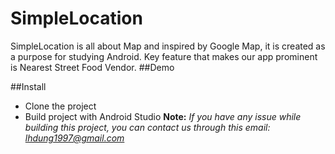 # SimpleLocation
SimpleLocation is all about Map and inspired by Google Map, it is created as a purpose for studying Android. Key feature that makes our app prominent is Nearest Street Food Vendor.
##Demo

##Install
* Clone the project
* Build project with Android Studio
**Note:** *If you have any issue while building this project, you can contact us through this email: lhdung1997@gmail.com*
